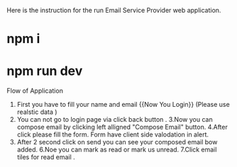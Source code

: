 Here is the instruction for the run Email Service Provider web application.

# npm i
# npm run dev

Flow of Application

1. First you have to fill your name and email {{Now You Login}}
(Please use realstic data )
2. You can not go to login page via click back button .
3.Now you can compose email by clicking left alligned "Compose Email" button.
4.After click please fill the form. Form have client side valodation in alert.
5. After 2 second click on send you can see your composed email bow added.
6.Noe you can mark as read or mark us unread.
7.Click email tiles for read email .
